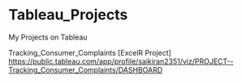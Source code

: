 # Tableau_Projects
My Projects on Tableau

Tracking_Consumer_Complaints  [ExcelR Project]
https://public.tableau.com/app/profile/saikiran2351/viz/PROJECT--Tracking_Consumer_Complaints/DASHBOARD
